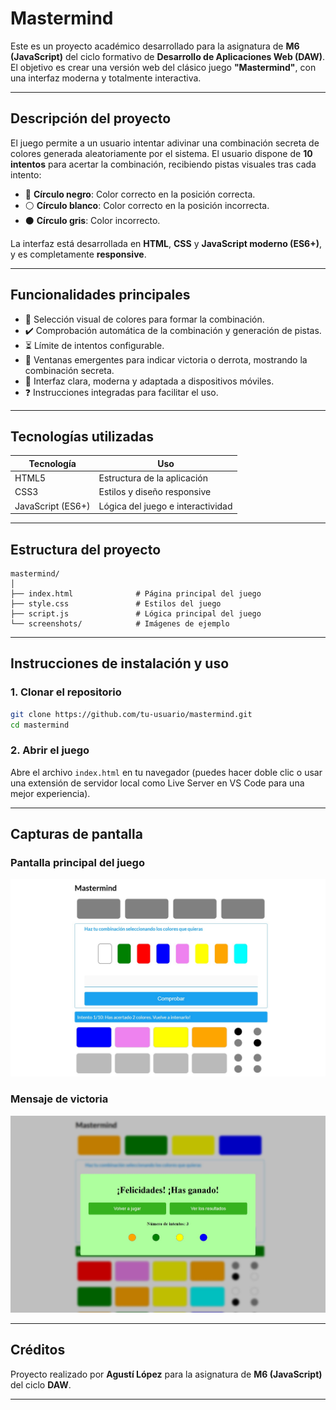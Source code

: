 # Mastermind

Este es un proyecto académico desarrollado para la asignatura de **M6 (JavaScript)** del ciclo formativo de **Desarrollo de Aplicaciones Web (DAW)**. El objetivo es crear una versión web del clásico juego **"Mastermind"**, con una interfaz moderna y totalmente interactiva.

---

## Descripción del proyecto

El juego permite a un usuario intentar adivinar una combinación secreta de colores generada aleatoriamente por el sistema. El usuario dispone de **10 intentos** para acertar la combinación, recibiendo pistas visuales tras cada intento:

- 🔴 **Círculo negro**: Color correcto en la posición correcta.  
- ⚪ **Círculo blanco**: Color correcto en la posición incorrecta.  
- ⚫ **Círculo gris**: Color incorrecto.  

La interfaz está desarrollada en **HTML**, **CSS** y **JavaScript moderno (ES6+)**, y es completamente **responsive**.

---

## Funcionalidades principales

- 🎨 Selección visual de colores para formar la combinación.
- ✔️ Comprobación automática de la combinación y generación de pistas.
- ⏳ Límite de intentos configurable.
- 🔔 Ventanas emergentes para indicar victoria o derrota, mostrando la combinación secreta.
- 📱 Interfaz clara, moderna y adaptada a dispositivos móviles.
- ❓ Instrucciones integradas para facilitar el uso.

---

## Tecnologías utilizadas

| Tecnología | Uso |
|------------|-----|
| HTML5 | Estructura de la aplicación |
| CSS3 | Estilos y diseño responsive |
| JavaScript (ES6+) | Lógica del juego e interactividad |

---

## Estructura del proyecto

```
mastermind/
│
├── index.html              # Página principal del juego
├── style.css               # Estilos del juego
├── script.js               # Lógica principal del juego
└── screenshots/            # Imágenes de ejemplo
```

---

## Instrucciones de instalación y uso

### 1. Clonar el repositorio

```bash
git clone https://github.com/tu-usuario/mastermind.git
cd mastermind
```

### 2. Abrir el juego

Abre el archivo `index.html` en tu navegador (puedes hacer doble clic o usar una extensión de servidor local como Live Server en VS Code para una mejor experiencia).

---

## Capturas de pantalla

### Pantalla principal del juego  
![Pantalla principal](./screenshots/mastermind1.jpg)

### Mensaje de victoria  
![Mensaje de victoria](./screenshots/mastermind2.jpg)

---

## Créditos

Proyecto realizado por **Agustí López** para la asignatura de **M6 (JavaScript)** del ciclo **DAW**.

---
